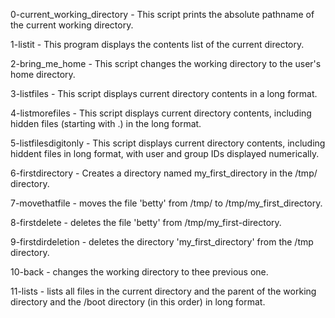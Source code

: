0-current_working_directory - This script prints the absolute pathname of the current working directory.

1-listit - This program displays the contents list of the current directory.

2-bring_me_home - This script changes the working directory to the user's home directory.

3-listfiles - This script displays current directory contents in a long format.

4-listmorefiles - This script displays current directory contents, including hidden files (starting with .) in the long format.

5-listfilesdigitonly - This script displays current directory contents, including hiddent files in long format, with user and group IDs displayed numerically.

6-firstdirectory - Creates a directory named my_first_directory in the /tmp/ directory.

7-movethatfile - moves the file 'betty' from /tmp/ to /tmp/my_first_directory.

8-firstdelete - deletes the file 'betty' from /tmp/my_first-directory.

9-firstdirdeletion - deletes the directory 'my_first_directory' from the /tmp directory.

10-back - changes the working directory to thee previous one.

11-lists - lists all files in the current directory and the parent of the working directory and the /boot directory (in this order) in long format.

